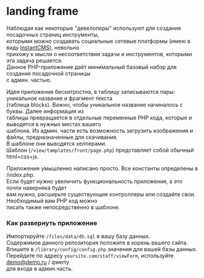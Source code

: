 # landing frame

Наблюдая как некоторые "девелоперы" используют для создания посадочных страниц инструменты,<br>
которыми можно создавать социальные сетевые платформы (имею в виду [InstantCMS](https://github.com/instantsoft/icms2)), невольно<br> 
прихожу к мысли о несоответствии задачи и инструментов, которыми эта задача решается.<br>
Данное PHP-приложение даёт минимальный базовый набор для создания посадочной страницы<br>
с админ. частью.<br>

Идея приложения бесхитростна, в таблицу записываются пары: уникальное название и фрагмент текста<br>
(таблица blocks). Важно, чтобы уникальное название начиналось с буквы. Далее информация из<br>
таблицы превращается в отдельные переменные PHP кода, которые и выводятся в нужных местах вашего<br>
шаблона. Из админ. части есть возможность загрузить изображения и файлы, предназначенные для скачивания.<br>
В шаблоне они выводятся хелперами.<br> 
Шаблон (`/view/tamplates/front/page.php`) представляет собой обычный html+css+js.<br>

Приложение умышленно написано просто. Все константы определены в /index.php.<br>
Если будет нужно увеличить функциональность приложения, а это почти наверняка будет<br>
вам нужно, расширьте существующие контроллеры или создайте свои. Необходимый вам PHP код можно<br>
писать также непосредственно в шаблоне.<br>

### Как развернуть приложение

Импортируйте `/files/data/db.sql` в вашу базу данных.<br>
Содержимое данного репозитория положите в корень вашего сайта.<br> 
Впишите в `/library/config/config.php` значения для вашей базы данных.<br>
Перейдите по адресу `yoursite.com/staff/viewForm`, используйте demo@demo.ru / qwerty<br>
для входа в админ.часть.